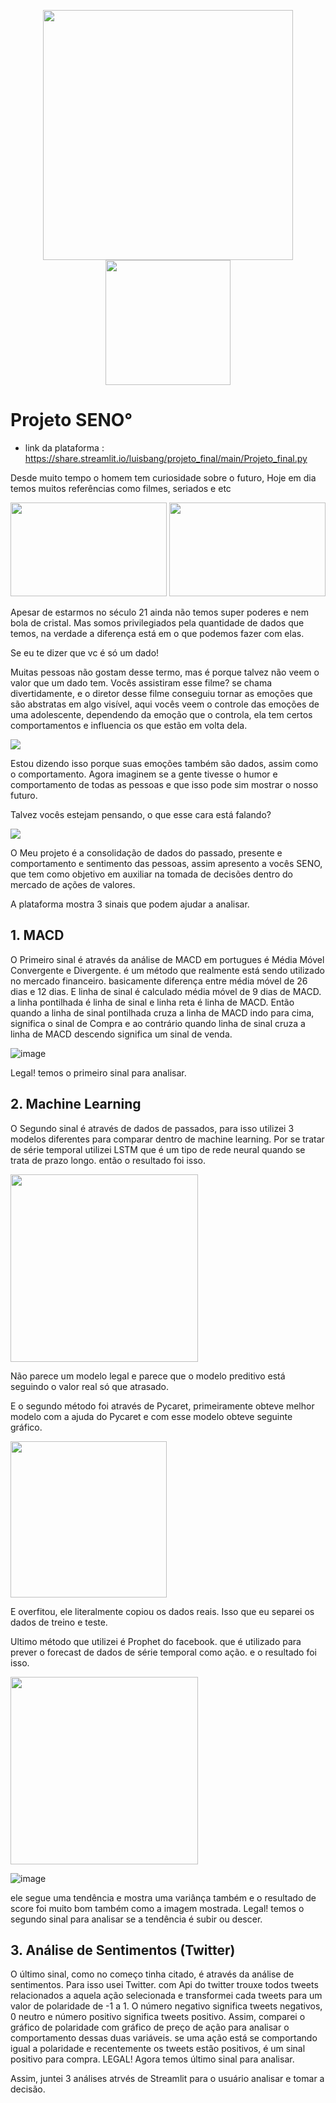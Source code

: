   <p align="center">
<img src=https://user-images.githubusercontent.com/79090589/119140306-5e5cfb00-ba1a-11eb-977b-14d97c56c9b8.png width='400' > <img src=https://user-images.githubusercontent.com/79090589/114392695-816cd300-9b6f-11eb-8b13-16c9465707fb.png width='200' >  

# Projeto SENO°
  - link da plataforma : https://share.streamlit.io/luisbang/projeto_final/main/Projeto_final.py

  
Desde muito tempo o homem tem curiosidade sobre o futuro,
Hoje em dia temos muitos referências como filmes, seriados e etc

<img src="https://cdn.meutimao.com.br/_upload/forumtopico/2020/12/03/DeLorean_Arrival.gif" width="250" height="150" /> <img src="https://super.abril.com.br/wp-content/uploads/2018/03/visoes.gif" width="250" height="150">

Apesar de estarmos no século 21 ainda não temos super poderes e nem bola de cristal. Mas somos privilegiados pela quantidade de dados que temos, na verdade a diferença está em o que podemos fazer com elas.  

Se eu te dizer que vc é só um dado!

Muitas pessoas não gostam desse termo, mas é porque talvez não veem o valor que um dado tem.
Vocês assistiram esse filme? se chama divertidamente, e o diretor desse filme conseguiu tornar as emoções que são abstratas em algo visível, aqui vocês veem o controle das emoções de uma adolescente, dependendo da emoção que o controla, ela tem certos comportamentos e influencia os que estão em volta dela.

<img src="https://i.makeagif.com/media/7-18-2017/EpkdfL.gif">

Estou dizendo isso porque suas emoções também são dados, assim como o comportamento. 
Agora imaginem se a gente tivesse o humor e comportamento de todas as pessoas e que isso pode sim mostrar o nosso futuro.

Talvez vocês estejam pensando, o que esse cara está falando?

<img src="https://cms.hostelworld.com/hwblog/wp-content/uploads/sites/2/2017/11/giphy-64.gif">

O Meu projeto é a consolidação de dados do passado, presente e comportamento e sentimento das pessoas, assim apresento a vocês SENO, que tem como objetivo em auxiliar na tomada de decisões dentro do mercado de ações de valores.
  
A plataforma mostra 3 sinais que podem ajudar a analisar.


## 1. MACD
  
  O Primeiro sinal é através da análise de MACD em portugues é Média Móvel Convergente e Divergente. é um método que realmente está sendo utilizado no mercado financeiro. basicamente diferença entre média móvel de 26 dias e 12 dias. E linha de sinal é calculado média móvel de 9 dias de MACD. a linha pontilhada é linha de sinal e linha reta é linha de MACD. Então quando a linha de sinal pontilhada cruza a linha de MACD indo para cima, significa o sinal de Compra e ao contrário quando linha de sinal cruza a linha de MACD descendo significa um sinal de venda. 

![image](https://user-images.githubusercontent.com/79090589/119143667-438c8580-ba1e-11eb-8bcc-1622f2d41cc4.png)
  
  Legal! temos o primeiro sinal para analisar.
  
## 2. Machine Learning
  
  O Segundo sinal é através de dados de passados, para isso utilizei 3 modelos diferentes para comparar dentro de machine learning.
Por se tratar de série temporal utilizei LSTM que é um tipo de rede neural quando se trata de prazo longo. então o resultado foi isso. 
  
<img src="https://user-images.githubusercontent.com/79090589/119144695-4cca2200-ba1f-11eb-9873-1080b8f6575f.png" width="300">
  
  Não parece um modelo legal e parece que o modelo preditivo está seguindo o valor real só que atrasado. 
  
  E o segundo método foi através de Pycaret, primeiramente obteve melhor modelo com a ajuda do Pycaret e com esse modelo obteve seguinte gráfico. 

  <img src="https://user-images.githubusercontent.com/79090589/119145438-045f3400-ba20-11eb-9daf-81cf5f2a0acd.png" witdth="100" height="250">
  
  E overfitou, ele literalmente copiou os dados reais. Isso que eu separei os dados de treino e teste.
  
  Ultimo método que utilizei é Prophet do facebook. que é utilizado para prever o forecast de dados de série temporal como ação. e o resultado foi isso.
 
  <img src="https://user-images.githubusercontent.com/79090589/119145946-86e7f380-ba20-11eb-9ba5-ef5b8728361d.png" witdth="250" height="300">

  ![image](https://user-images.githubusercontent.com/79090589/119146309-e0502280-ba20-11eb-9855-8c8b411847e2.png)

  ele segue uma tendência e mostra uma variânça também e o resultado de score foi muito bom também como a imagem mostrada. Legal! temos o segundo sinal para analisar se a tendência é subir ou descer.

  
  ## 3. Análise de Sentimentos (Twitter)
  
  O último sinal, como no começo tinha citado, é através da análise de sentimentos. Para isso usei Twitter. com Api do twitter trouxe todos tweets relacionados a aquela ação selecionada e transformei cada tweets para um valor de polaridade de -1 a 1. O número negativo significa tweets negativos, 0 neutro e número positivo significa tweets positivo. Assim, comparei o gráfico de polaridade com gráfico de preço de ação para analisar o comportamento dessas duas variáveis. se uma ação está se comportando igual a polaridade e recentemente os tweets estão positivos, é um sinal positivo para compra.
LEGAL! Agora temos último sinal para analisar. 


Assim, juntei 3 análises atrvés de Streamlit para o usuário analisar e tomar a decisão.
